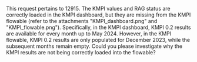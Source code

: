 This request pertains to 12915. The KMPI values and RAG status are correctly loaded in the KMPI dashboard, but they are missing from the KMPI flowable (refer to the attachments "KMPI_dashboard.png" and "KMPI_flowable.png"). Specifically, in the KMPI dashboard, KMPI 0.2 results are available for every month up to May 2024. However, in the KMPI flowable, KMPI 0.2 results are only populated for December 2023, while the subsequent months remain empty. Could you please investigate why the KMPI results are not being correctly loaded into the flowable?
